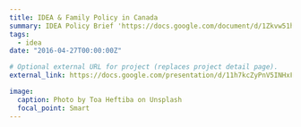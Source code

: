 ```yaml
---
title: IDEA & Family Policy in Canada
summary: IDEA Policy Brief 'https://docs.google.com/document/d/1Zkvw51hJve8LzsBHGuiA5r5p9RISWIHPt80oDHiOUi8/edit?usp=sharing'.
tags:
  - idea
date: "2016-04-27T00:00:00Z"

# Optional external URL for project (replaces project detail page).
external_link: https://docs.google.com/presentation/d/11h7kcZyPnV5INHxFmBhPl7fKvgKlrUaSnL80fZlAnEI/edit?usp=sharing

image:
  caption: Photo by Toa Heftiba on Unsplash
  focal_point: Smart
---
```

